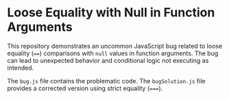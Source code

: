 # Loose Equality with Null in Function Arguments

This repository demonstrates an uncommon JavaScript bug related to loose equality (`==`) comparisons with `null` values in function arguments.  The bug can lead to unexpected behavior and conditional logic not executing as intended.

The `bug.js` file contains the problematic code.  The `bugSolution.js` file provides a corrected version using strict equality (`===`).